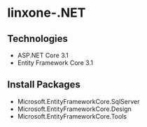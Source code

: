 # linxone-.NET
## Technologies
- ASP.NET Core 3.1
- Entity Framework Core 3.1
## Install Packages 
- Microsoft.EntityFrameworkCore.SqlServer
- Microsoft.EntityFrameworkCore.Design
- Microsoft.EntityFrameworkCore.Tools
